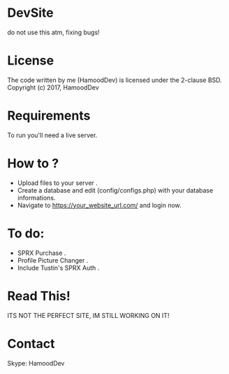# DevSite
do not use this atm, fixing bugs!

# License
The code written by me (HamoodDev) is licensed under the 2-clause BSD. Copyright (c) 2017, HamoodDev

# Requirements
To run you'll need a live server.

# How to ?
- Upload files to your server .
- Create a database and edit (config/configs.php) with your database informations.
- Navigate to https://your_website_url.com/ and login now.

# To do:
- SPRX Purchase .
- Profile Picture Changer .
- Include Tustin's SPRX Auth .

# Read This!
ITS NOT THE PERFECT SITE, IM STILL WORKING ON IT!

# Contact
Skype: HamoodDev

